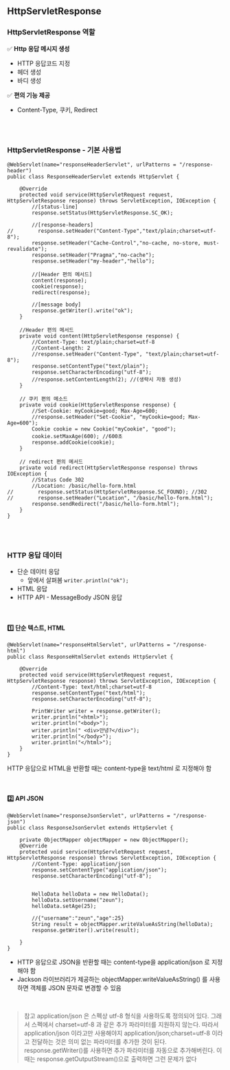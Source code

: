 ## HttpServletResponse 

### HttpServletResponse 역할

✅ **Http 응답 메시지 생성**
- HTTP 응답코드 지정
- 헤더 생성
- 바디 생성

✅ **편의 기능 제공**
- Content-Type, 쿠키, Redirect

<br><br>

### HttpServletResponse - 기본 사용법

```
@WebServlet(name="responseHeaderServlet", urlPatterns = "/response-header")
public class ResponseHeaderServlet extends HttpServlet {

    @Override
    protected void service(HttpServletRequest request, HttpServletResponse response) throws ServletException, IOException {
        //[status-line]
        response.setStatus(HttpServletResponse.SC_OK);

        //[response-headers]
//        response.setHeader("Content-Type","text/plain;charset=utf-8");
        response.setHeader("Cache-Control","no-cache, no-store, must-revalidate");
        response.setHeader("Pragma","no-cache");
        response.setHeader("my-header","hello");

        //[Header 편의 메서드]
        content(response);
        cookie(response);
        redirect(response);

        //[message body]
        response.getWriter().write("ok");
    }

    //Header 편의 메서드
    private void content(HttpServletResponse response) {
        //Content-Type: text/plain;charset=utf-8
        //Content-Length: 2
        //response.setHeader("Content-Type", "text/plain;charset=utf-8");
        response.setContentType("text/plain");
        response.setCharacterEncoding("utf-8");
        //response.setContentLength(2); //(생략시 자동 생성)
    }

    // 쿠키 편의 메소드
    private void cookie(HttpServletResponse response) {
        //Set-Cookie: myCookie=good; Max-Age=600;
        //response.setHeader("Set-Cookie", "myCookie=good; Max-Age=600");
        Cookie cookie = new Cookie("myCookie", "good");
        cookie.setMaxAge(600); //600초
        response.addCookie(cookie);
    }

    // redirect 편의 메서드
    private void redirect(HttpServletResponse response) throws IOException {
        //Status Code 302
        //Location: /basic/hello-form.html
//        response.setStatus(HttpServletResponse.SC_FOUND); //302
//        response.setHeader("Location", "/basic/hello-form.html");
        response.sendRedirect("/basic/hello-form.html");
    }
}

```

<br><br>

### HTTP 응답 데이터 

- 단순 데이터 응답
    - 앞에서 살펴봄 `writer.println("ok");`
- HTML 응답
- HTTP API - MessageBody JSON 응답

<BR>

#### 1️⃣ 단순 텍스트, HTML

```
@WebServlet(name="responseHtmlServlet", urlPatterns = "/response-html")
public class ResponseHtmlServlet extends HttpServlet {

    @Override
    protected void service(HttpServletRequest request, HttpServletResponse response) throws ServletException, IOException {
        //Content-Type: text/html;charset=utf-8
        response.setContentType("text/html");
        response.setCharacterEncoding("utf-8");

        PrintWriter writer = response.getWriter();
        writer.println("<html>");
        writer.println("<body>");
        writer.println(" <div>안녕?</div>");
        writer.println("</body>");
        writer.println("</html>");
    }
}

```
HTTP 응답으로 HTML을 반환할 때는 content-type을 text/html 로 지정해야 함

<BR>

#### 2️⃣ API JSON

```
@WebServlet(name="responseJsonServlet", urlPatterns = "/response-json")
public class ResponseJsonServlet extends HttpServlet {

    private ObjectMapper objectMapper = new ObjectMapper();
    @Override
    protected void service(HttpServletRequest request, HttpServletResponse response) throws ServletException, IOException {
        //Content-Type: application/json
        response.setContentType("application/json");
        response.setCharacterEncoding("utf-8");


        HelloData helloData = new HelloData();
        helloData.setUsername("zeun");
        helloData.setAge(25);

        //{"username":"zeun","age":25}
        String result = objectMapper.writeValueAsString(helloData);
        response.getWriter().write(result);

    }
}

```

- HTTP 응답으로 JSON을 반환할 때는 content-type을 application/json 로 지정해야 함
- Jackson 라이브러리가 제공하는 objectMapper.writeValueAsString() 를 사용하면 객체를 JSON 
문자로 변경할 수 있음

<br>

> 참고
> application/json 은 스펙상 utf-8 형식을 사용하도록 정의되어 있다. 그래서 스펙에서 charset=utf-8 
과 같은 추가 파라미터를 지원하지 않는다. 따라서 application/json 이라고만 사용해야지
> application/json;charset=utf-8 이라고 전달하는 것은 의미 없는 파라미터를 추가한 것이 된다.
> response.getWriter()를 사용하면 추가 파라미터를 자동으로 추가해버린다. 이때는
response.getOutputStream()으로 출력하면 그런 문제가 없다